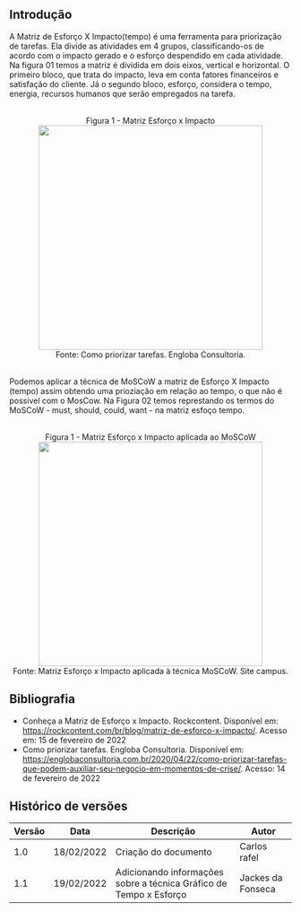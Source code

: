 ## Introdução

A Matriz de Esforço X Impacto(tempo) é uma ferramenta para priorização de tarefas. Ela divide as atividades em 4 grupos, classificando-os de acordo com o impacto gerado e o esforço despendido em cada atividade.
Na figura 01 temos a matriz é dividida em dois eixos, vertical e horizontal. O primeiro bloco, que trata do impacto, leva em conta fatores financeiros e satisfação do cliente. Já o segundo bloco, esforço, considera o tempo, energia, recursos humanos que serão empregados na tarefa.

<center>
  <br><figcaption class="center"> Figura 1 - Matriz Esforço x Impacto </figcaption>
  <img width="400" src="https://user-images.githubusercontent.com/53023400/154812155-3014c3b3-b864-4079-9b97-d4ce467be38a.png" class="center">
  <figcaption class="center">Fonte: Como priorizar tarefas. Engloba Consultoria. </figcaption>
</center>

<br>Podemos aplicar a técnica de MoSCoW a matriz de Esforço X Impacto (tempo) assim obtendo uma prioziação em relação ao tempo, o que não é possivel com o MosCow. Na Figura 02 temos represtando os termos do MoSCoW - must, should, could, want - na matriz esfoço tempo.

<center>
  <br><figcaption class="center"> Figura 1 - Matriz Esforço x Impacto aplicada ao MoSCoW </figcaption>
  <img width="400" src="https://user-images.githubusercontent.com/53023400/154812316-5fedc81e-cf61-42f2-813c-96c224c52006.png" class="center">
  <figcaption class="center">Fonte: Matriz  Esforço x Impacto aplicada à técnica MoSCoW. Site campus. </figcaption>
</center>

## Bibliografia
- Conheça a Matriz de Esforço x Impacto. Rockcontent. Disponível em: <https://rockcontent.com/br/blog/matriz-de-esforco-x-impacto/>. Acesso em: 15 de fevereiro de 2022
- Como priorizar tarefas. Engloba Consultoria. Disponível em: <https://englobaconsultoria.com.br/2020/04/22/como-priorizar-tarefas-que-podem-auxiliar-seu-negocio-em-momentos-de-crise/>. Acesso: 14 de fevereiro de 2022

## Histórico de versões

|  Versão  |     Data     |           Descrição           |      Autor      |
|----------|--------------|--------------------------------|-----------------|
| 1.0      |  18/02/2022   |Criação do documento           | Carlos rafel   |
| 1.1     |  19/02/2022   |Adicionando informações sobre a técnica Gráfico de Tempo x Esforço           | Jackes da Fonseca   |
